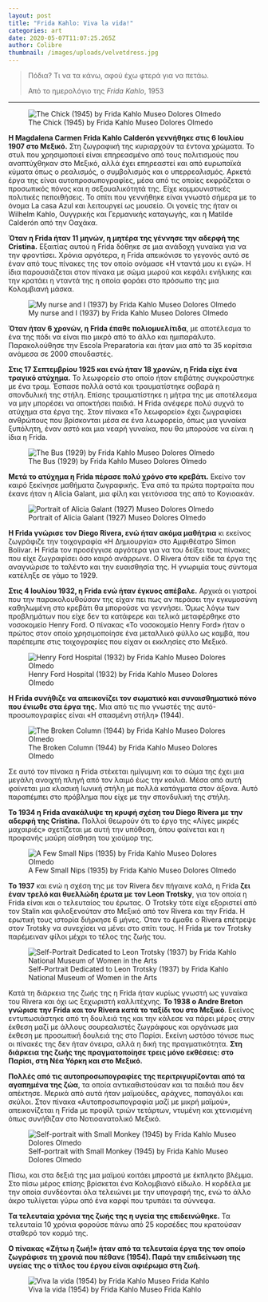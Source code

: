 ```yaml
---
layout: post
title: "Frida Kahlo: Viva la vida!"
categories: art
date: 2020-05-07T11:07:25.265Z
author: Colibre
thumbnail: /images/uploads/velvetdress.jpg
---
```

<blockquote class="blockquote-reverse">
<p>Πόδια? Τι να τα κάνω, αφού έχω φτερά για να πετάω.</p>
<footer>Από το ημερολόγιο της <cite title="Frida Kahlo">Frida Kahlo</cite>, 1953</footer>
</blockquote>

<hr>

<figure class="figure">
  <img src="/images/uploads/1the-chick-frida-kahlo.jpg" class="figure-img img-fluid rounded" alt="The Chick (1945) by Frida Kahlo Museo Dolores Olmedo">
  <figcaption class="figure-caption text-right">The Chick (1945) by Frida Kahlo Museo Dolores Olmedo</figcaption>
</figure>

**H Magdalena Carmen Frida Kahlo Calderón γεννήθηκε στις 6 Ιουλίου 1907 στο Μεξικό.** Στη ζωγραφική της κυριαρχούν τα έντονα χρώματα. Το στυλ που χρησιμοποιεί είναι επηρεασμένο από τους πολιτισμούς που αναπτύχθηκαν στο Μεξικό, αλλά έχει επηρεαστεί και από ευρωπαϊκά κύματα όπως ο ρεαλισμός, ο συμβολισμός και ο υπερρεαλισμός. Αρκετά έργα της είναι αυτοπροσωπογραφίες, μέσα από τις οποίες εκφράζεται ο προσωπικός πόνος και η σεξουαλικότητά της. Είχε κομμουνιστικές πολιτικές πεποιθήσεις.  Το σπίτι που γεννήθηκε είναι γνωστό σήμερα με το όνομα La casa Azul και λειτουργεί ως μουσείο. Οι γονείς της ήταν οι Wilhelm Kahlo, Ουγγρικής και Γερμανικής καταγωγής, και η Matilde Calderón από την Οαχάκα.

**Όταν η Frida ήταν 11 μηνών, η μητέρα της γέννησε την αδερφή της Cristina.** Εξαιτίας αυτού η Frida δόθηκε σε μια ανάδοχη γυναίκα για να την φροντίσει. Χρόνια αργότερα, η Frida απεικόνισε το γεγονός αυτό σε έναν από τους πίνακες της τον οποίο ονόμασε «Η νταντά μου κι εγώ». Η ίδια παρουσιάζεται στον πίνακα με σώμα μωρού και κεφάλι ενήλικης και την κρατάει η νταντά της η οποία φοράει στο πρόσωπο της μια Κολομβιανή μάσκα.

<figure class="figure">
  <img src="/images/uploads/mynurseandi.png" class="figure-img img-fluid rounded" alt="My nurse and I (1937) by Frida Kahlo Museo Dolores Olmedo">
  <figcaption class="figure-caption text-right">My nurse and I (1937) by Frida Kahlo Museo Dolores Olmedo</figcaption>
</figure>

**Όταν ήταν 6 χρονών, η Frida έπαθε πολιομυελίτιδα**, με αποτέλεσμα το ένα της πόδι να είναι πιο μικρό από το άλλο και ημιπαράλυτο. Παρακολούθησε την Escola Preparatoria και ήταν μια από τα 35 κορίτσια ανάμεσα σε 2000 σπουδαστές.

**Στις 17 Σεπτεμβρίου 1925 και ενώ ήταν 18 χρονών, η Frida είχε ένα τραγικό ατύχημα.** Το λεωφορείο στο οποίο ήταν επιβάτης συγκρούστηκε με ένα τραμ. Έσπασε πολλά οστά και τραυματίστηκε σοβαρά η σπονδυλική της στήλη. Επίσης τραυματίστηκε η μήτρα της με αποτέλεσμα να μην μπορέσει να αποκτήσει παιδιά. Η Frida ανέφερε πολύ συχνά το ατύχημα στα έργα της. Στον πίνακα «Το λεωφορείο» έχει ζωγραφίσει ανθρώπους που βρίσκονται μέσα σε ένα λεωφορείο, όπως μια γυναίκα ξυπόλητη, έναν αστό και μια νεαρή γυναίκα, που θα μπορούσε να είναι η ίδια η Frida.

<figure class="figure">
  <img src="/images/uploads/thebus.jpg" class="figure-img img-fluid rounded" alt="The Bus (1929) by Frida Kahlo Museo Dolores Olmedo">
  <figcaption class="figure-caption text-right">The Bus (1929) by Frida Kahlo Museo Dolores Olmedo</figcaption>
</figure>

**Μετά το ατύχημα η Frida πέρασε πολύ χρόνο στο κρεβάτι.** Εκείνο τον καιρό ξεκίνησε μαθήματα ζωγραφικής. Ένα από τα πρώτα πορτραίτα που έκανε ήταν η Alicia Galant, μια φίλη και γειτόνισσα της από το Κογιοακάν.

<figure class="figure">
  <img src="/images/uploads/aliciagalant.jpg" class="figure-img img-fluid rounded" alt="Portrait of Alicia Galant (1927) Museo Dolores Olmedo">
  <figcaption class="figure-caption text-right">Portrait of Alicia Galant (1927) Museo Dolores Olmedo</figcaption>
</figure>

**Η Frida γνώρισε τον Diego Rivera, ενώ ήταν ακόμα μαθήτρια** κι εκείνος ζωγράφιζε την τοιχογραφία «Η Δημιουργία» στο Αμφιθέατρο Simon Bolivar. H Frida τον προσέγγισε αργότερα για να του δείξει τους πίνακες που είχε ζωγραφίσει όσο καιρό ανάρρωνε. Ο Rivera όταν είδε τα έργα της αναγνώρισε το ταλέντο και την ευαισθησία της. Η γνωριμία τους σύντομα κατέληξε σε γάμο το 1929.

**Στις 4 Ιουλίου 1932, η Frida ενώ ήταν έγκυος απέβαλε.** Αρχικά οι γιατροί που την παρακολουθούσαν της είχαν πει πως αν περάσει την εγκυμοσύνη καθηλωμένη στο κρεβάτι θα μπορούσε να γεννήσει. Όμως λόγω των προβλημάτων που είχε δεν τα κατάφερε και τελικά μεταφέρθηκε στο νοσοκομείο Henry Ford. Ο πίνακας «Το νοσοκομείο Henry Ford» ήταν ο πρώτος στον οποίο χρησιμοποίησε ένα μεταλλικό φύλλο ως καμβά, που παρέπεμπε στις τοιχογραφίες που είχαν οι εκκλησίες στο Μεξικό.

<figure class="figure">
  <img src="/images/uploads/henryfordhospital.jpg" class="figure-img img-fluid rounded" alt="Henry Ford Hospital (1932) by Frida Kahlo Museo Dolores Olmedo">
  <figcaption class="figure-caption text-right">Henry Ford Hospital (1932) by Frida Kahlo Museo Dolores Olmedo</figcaption>
</figure>

**Η Frida συνήθιζε να απεικονίζει τον σωματικό και συναισθηματικό πόνο που ένιωθε στα έργα της.** Μια από τις πιο γνωστές της αυτό-προσωπογραφίες είναι «Η σπασμένη στήλη» (1944).

<figure class="figure">
  <img src="/images/uploads/brokencolumn.jpg" class="figure-img img-fluid rounded" alt="The Broken Column (1944) by Frida Kahlo Museo Dolores Olmedo">
  <figcaption class="figure-caption text-right">The Broken Column (1944) by Frida Kahlo Museo Dolores Olmedo</figcaption>
</figure>

Σε αυτό τον πίνακα η Frida στέκεται ημίγυμνη και το σώμα της έχει μια μεγάλη ανοιχτή πληγή από τον λαιμό έως την κοιλιά. Μέσα από αυτή φαίνεται μια κλασική Ιωνική στήλη με πολλά κατάγματα στον άξονα. Αυτό παραπέμπει στο πρόβλημα που είχε με την σπονδυλική  της στήλη.

**Το 1934 η Frida ανακάλυψε τη κρυφή σχέση του Diego Rivera με την αδερφή της Cristina.** Πολλοί θεωρούν ότι το έργο της «Λίγες μικρές μαχαιριές» σχετίζεται με αυτή την υπόθεση, όπου φαίνεται και η προφανής μαύρη αίσθηση του χιούμορ της.

<figure class="figure">
  <img src="/images/uploads/a-few-small-nips.jpg" class="figure-img img-fluid rounded" alt="A Few Small Nips (1935) by Frida Kahlo Museo Dolores Olmedo">
  <figcaption class="figure-caption text-right">A Few Small Nips (1935) by Frida Kahlo Museo Dolores Olmedo</figcaption>
</figure>

**Το 1937** και ενώ η σχέση της με τον Rivera δεν πήγαινε καλά, η Frida **ζει έναν τρελό και θυελλώδη έρωτα με τον Leon Trotsky**, για τον οποία η Frida είναι και ο τελευταίος του έρωτας. Ο Trotsky τότε είχε εξοριστεί από τον Stalin και φιλοξενούταν στο Μεξικό από τον Rivera και την Frida. Η ερωτική τους ιστορία διήρκησε 6 μήνες. Όταν το έμαθε ο Rivera επέτρεψε στον Trotsky να συνεχίσει να μένει στο σπίτι τους. Η Frida με τον Trotsky παρέμειναν φίλοι μέχρι το τέλος της ζωής του.  

<figure class="figure">
  <img src="/images/uploads/dedicatedtotrotsky.jpg" class="figure-img img-fluid rounded" alt="Self-Portrait Dedicated to Leon Trotsky (1937) by Frida Kahlo National Museum of Women in the Arts">
  <figcaption class="figure-caption text-right">Self-Portrait Dedicated to Leon Trotsky (1937) by Frida Kahlo National Museum of Women in the Arts</figcaption>
</figure>

Κατά τη διάρκεια της ζωής της η Frida ήταν κυρίως γνωστή ως γυναίκα του Rivera και όχι ως ξεχωριστή καλλιτέχνης. **Το 1938 ο Andre Breton γνώρισε την Frida και τον Rivera κατά το ταξίδι του στο Μεξικό**. Εκείνος εντυπωσιάστηκε από τη δουλειά της και την κάλεσε να πάρει μέρος στην έκθεση μαζί με άλλους σουρεαλιστές ζωγράφους και οργάνωσε μια έκθεση με προσωπική δουλειά της στο Παρίσι. Εκείνη ωστόσο τόνισε πως οι πίνακές της δεν ήταν όνειρα, αλλά η δική της πραγματικότητα. **Στη διάρκεια της ζωής της πραγματοποίησε τρεις μόνο εκθέσεις: στο Παρίσι, στη Νέα Υόρκη και στο Μεξικό.**

**Πολλές από τις αυτοπροσωπογραφίες της περιτριγυρίζονται από τα αγαπημένα της ζώα**, τα οποία αντικαθιστούσαν και τα παιδιά που δεν απέκτησε. Μερικά από αυτά ήταν μαϊμούδες, αράχνες, παπαγάλοι και σκύλοι. Στον πίνακα «Αυτοπροσωπογραφία μαζί με μικρή μαϊμού», απεικονίζεται η Frida με προφίλ τριών τετάρτων, ντυμένη και χτενισμένη όπως συνήθιζαν στο Νοτιοανατολικό Μεξικό.

<figure class="figure">
  <img src="/images/uploads/self-portrait-with-small-monkey.jpg" class="figure-img img-fluid rounded" alt="Self-portrait with Small Monkey (1945) by Frida Kahlo Museo Dolores Olmedo">
  <figcaption class="figure-caption text-right">Self-portrait with Small Monkey (1945) by Frida Kahlo Museo Dolores Olmedo</figcaption>
</figure>

Πίσω, και στα δεξιά της μια μαϊμού κοιτάει μπροστά με έκπληκτο βλέμμα. Στο πίσω μέρος επίσης βρίσκεται ένα Κολομβιανό είδωλο. Η κορδέλα με την οποία συνδέονται όλα τελειώνει με την υπογραφή της, ενώ το άλλο άκρο τυλίγεται γύρω από ένα καρφί που τρυπάει τα σύννεφα.

**Τα τελευταία χρόνια της ζωής της η υγεία της επιδεινώθηκε.** Τα τελευταία 10 χρόνια φορούσε πάνω από 25 κορσέδες που κρατούσαν σταθερό τον κορμό της. 

**Ο πίνακας «Ζήτω η ζωή!» ήταν από τα τελευταία έργα της τον οποίο ζωγράφισε τη χρονιά που πέθανε (1954). Παρά την επιδείνωση της υγείας της ο τίτλος του έργου είναι αφιέρωμα στη ζωή.**

<figure class="figure">
  <img src="/images/uploads/vivalavida.jpg" class="figure-img img-fluid rounded" alt="Viva la vida (1954) by Frida Kahlo Museo Frida Kahlo">
  <figcaption class="figure-caption text-right">Viva la vida (1954) by Frida Kahlo Museo Frida Kahlo</figcaption>
</figure>